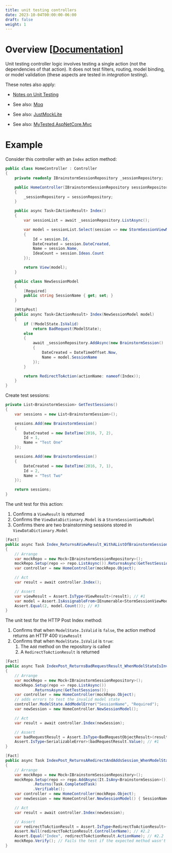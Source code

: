 ```yaml
---
title: unit testing controllers
date: 2023-10-04T00:00:00-06:00
draft: false
weight: 1
---
```


# Overview [[Documentation](https://learn.microsoft.com/en-us/aspnet/core/mvc/controllers/testing?view=aspnetcore-7.0)]  

Unit testing controller logic involves testing a single action (not the dependencies of that action).  It does not test filters, routing, model binding, or model validation (these aspects are tested in *integration testing*).

These notes also apply:
* [Notes on Unit Testing](/notes/_net/testing/unit-testing/overview)

* See also: [Moq](https://github.com/devlooped/moq)
* See also: [JustMockLite](https://github.com/telerik/JustMockLite)
* See also: [MyTested.AspNetCore.Mvc](https://github.com/ivaylokenov/MyTested.AspNetCore.Mvc)

# Example
Consider this controller with an `Index` action method:
```cs
public class HomeController : Controller
{
    private readonly IBrainstormSessionRepository _sessionRepository;

    public HomeController(IBrainstormSessionRepository sessionRepository)
    {
        _sessionRepository = sessionRepository;
    }

    public async Task<IActionResult> Index()
    {
        var sessionList = await _sessionRepository.ListAsync();

        var model = sessionList.Select(session => new StormSessionViewModel()
        {
            Id = session.Id,
            DateCreated = session.DateCreated,
            Name = session.Name,
            IdeaCount = session.Ideas.Count
        });

        return View(model);
    }

    public class NewSessionModel
    {
        [Required]
        public string SessionName { get; set; }
    }

    [HttpPost]
    public async Task<IActionResult> Index(NewSessionModel model)
    {
        if (!ModelState.IsValid) 
            return BadRequest(ModelState);
        else
        {
            await _sessionRepository.AddAsync(new BrainstormSession()
            {
                DateCreated = DateTimeOffset.Now,
                Name = model.SessionName
            });
        }

        return RedirectToAction(actionName: nameof(Index));
    }
}
```

Create test sessions:
```cs
private List<BrainstormSession> GetTestSessions()
{
    var sessions = new List<BrainstormSession>();

    sessions.Add(new BrainstormSession()
    {
        DateCreated = new DateTime(2016, 7, 2),
        Id = 1,
        Name = "Test One"
    });

    sessions.Add(new BrainstormSession()
    {
        DateCreated = new DateTime(2016, 7, 1),
        Id = 2,
        Name = "Test Two"
    });

    return sessions;
}
```

The unit test for this action:
1. Confirms a `ViewResult` is returned
2. Confirms the `ViewDataDictionary.Model` is a `StormSessionViewModel`
3. Confirms there are two brainstorming sessions stored in `ViewDataDictionary.Model`
```cs {hl_lines=[13,14,15]}
[Fact]
public async Task Index_ReturnsAViewResult_WithAListOfBrainstormSessions()
{
    // Arrange
    var mockRepo = new Mock<IBrainstormSessionRepository>();
    mockRepo.Setup(repo => repo.ListAsync()).ReturnsAsync(GetTestSessions());
    var controller = new HomeController(mockRepo.Object);

    // Act
    var result = await controller.Index();

    // Assert
    var viewResult = Assert.IsType<ViewResult>(result); // #1
    var model = Assert.IsAssignableFrom<IEnumerable<StormSessionViewModel>>(viewResult.ViewData.Model); // #2
    Assert.Equal(2, model.Count()); // #3
}
```

The unit test for the HTTP Post Index method:
1. Confirms that when `ModelState.IsValid` is `false`, the action method returns an HTTP 400 `ViewResult`
2. Confirms that when `ModelState.IsValid` is `true`:
   1. The `Add` method on the repository is called
   2. A `RedirectToActionResult` is returned
```cs {hl_lines=[17,18,36-39]}
[Fact]
public async Task IndexPost_ReturnsBadRequestResult_WhenModelStateIsInvalid()
{
    // Arrange
    var mockRepo = new Mock<IBrainstormSessionRepository>();
    mockRepo.Setup(repo => repo.ListAsync())
            .ReturnsAsync(GetTestSessions());
    var controller = new HomeController(mockRepo.Object);
    // adds errors to test the invalid model state
    controller.ModelState.AddModelError("SessionName", "Required");
    var newSession = new HomeController.NewSessionModel();

    // Act
    var result = await controller.Index(newSession);

    // Assert
    var badRequestResult = Assert.IsType<BadRequestObjectResult>(result); // #1
    Assert.IsType<SerializableError>(badRequestResult.Value); // #1
}

[Fact]
public async Task IndexPost_ReturnsARedirectAndAddsSession_WhenModelStateIsValid()
{
    // Arrange
    var mockRepo = new Mock<IBrainstormSessionRepository>();
    mockRepo.Setup(repo => repo.AddAsync(It.IsAny<BrainstormSession>()))
            .Returns(Task.CompletedTask)
            .Verifiable();
    var controller = new HomeController(mockRepo.Object);
    var newSession = new HomeController.NewSessionModel() { SessionName = "Test Name" };

    // Act
    var result = await controller.Index(newSession);

    // Assert
    var redirectToActionResult = Assert.IsType<RedirectToActionResult>(result); // #2.2
    Assert.Null(redirectToActionResult.ControllerName); // #2.2
    Assert.Equal("Index", redirectToActionResult.ActionName); // #2.2
    mockRepo.Verify(); // Fails the test if the expected method wasn't called (#2.1)
}
```